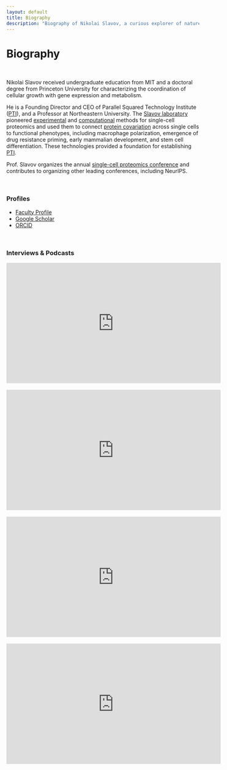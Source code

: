 ```yaml
---
layout: default
title: Biography
description: "Biography of Nikolai Slavov, a curious explorer of nature Founding Director of Parallel Squared Technology Institute and a Professor at Northeastern University"
---
```


# Biography

<br>

Nikolai Slavov received undergraduate education from MIT and a doctoral degree from Princeton University for characterizing the coordination of cellular growth with gene expression and metabolism.

He is a Founding Director and CEO of Parallel Squared Technology Institute (<a href="https://www.parallelsq.org/">PTI</a>), and a Professor at Northeastern University. The <a href="https://slavovlab.net">Slavov laboratory</a> pioneered <a href="https://scp.slavovlab.net/methods">experimental</a> and <a href="https://scp.slavovlab.net/computational-analysis">computational</a> methods for single-cell proteomics and used them to connect <a href="https://doi.org/10.1371/journal.pbio.3001512" target="_blank" rel="noopener">protein covariation</a> across single cells to functional phenotypes, including macrophage polarization, emergence of drug resistance priming, early mammalian development, and stem cell differentiation. These technologies provided a foundation for establishing [PTI](https://www.parallelsq.org).

Prof. Slavov organizes the annual <a href="https://single-cell.net/">single-cell proteomics conference</a> and contributes to organizing other leading conferences, including NeurIPS.

<br>


### Profiles

 * [Faculty Profile](https://coe.northeastern.edu/people/slavov-nikolai/)
 * [Google Scholar](https://scholar.google.com/citations?user=GJTMsxIAAAAJ&hl=en)
 * [ORCID](https://orcid.org/0000-0003-2035-1820)

<br>

### Interviews & Podcasts

<div style="text-align: center;">


<iframe width="560" height="315" src="https://www.youtube.com/embed/JRjyYzPSxoY?si=XyK0TeaRi5255tBv" title="YouTube video player" frameborder="0" allow="accelerometer; autoplay; clipboard-write; encrypted-media; gyroscope; picture-in-picture; web-share" referrerpolicy="strict-origin-when-cross-origin" allowfullscreen></iframe>


<br>
<br>

<iframe width="560" height="315" src="https://www.youtube.com/embed/HOozkrLVHDo?si=Xw0H1DzemAa7kOsY" title="YouTube video player" frameborder="0" allow="accelerometer; autoplay; clipboard-write; encrypted-media; gyroscope; picture-in-picture; web-share" allowfullscreen></iframe>


<br>
<br>


<iframe width="560" height="315" src="https://www.youtube.com/embed/9IQO1jybiy4?si=l9du9AWyiixuTo52" title="YouTube video player" frameborder="0" allow="accelerometer; autoplay; clipboard-write; encrypted-media; gyroscope; picture-in-picture; web-share" allowfullscreen></iframe>


<br>
<br>

<iframe width="560" height="315" src="https://www.youtube.com/embed/hShZ6jXDTk0?si=fM5-5fCXgnTqex53" title="YouTube video player" frameborder="0" allow="accelerometer; autoplay; clipboard-write; encrypted-media; gyroscope; picture-in-picture; web-share" allowfullscreen></iframe>

</div>
